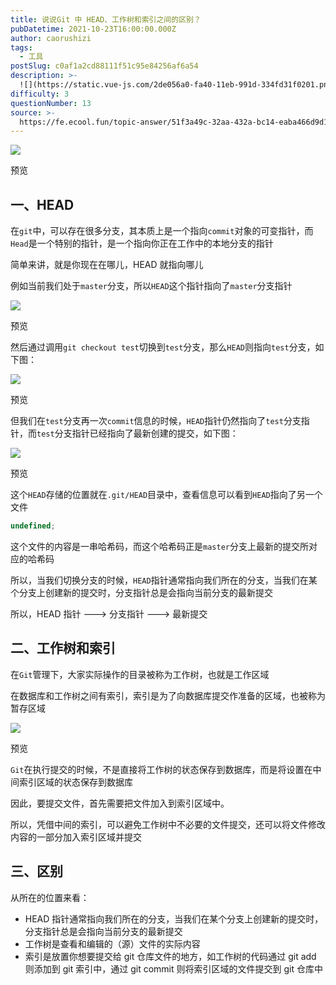 ```yaml
---
title: 说说Git 中 HEAD、工作树和索引之间的区别？
pubDatetime: 2021-10-23T16:00:00.000Z
author: caorushizi
tags:
  - 工具
postSlug: c0af1a2cd88111f51c95e84256af6a54
description: >-
  ![](https://static.vue-js.com/2de056a0-fa40-11eb-991d-334fd31f0201.png)预览一、HEAD------在`git`中，可以存在很多分
difficulty: 3
questionNumber: 13
source: >-
  https://fe.ecool.fun/topic-answer/51f3a49c-32aa-432a-bc14-eaba466d9d12?orderBy=updateTime&order=desc&tagId=29
---
```


![](https://static.vue-js.com/2de056a0-fa40-11eb-991d-334fd31f0201.png)

预览

## 一、HEAD

在`git`中，可以存在很多分支，其本质上是一个指向`commit`对象的可变指针，而`Head`是一个特别的指针，是一个指向你正在工作中的本地分支的指针

简单来讲，就是你现在在哪儿，HEAD 就指向哪儿

例如当前我们处于`master`分支，所以`HEAD`这个指针指向了`master`分支指针

![](https://static.vue-js.com/36cb0da0-fa40-11eb-991d-334fd31f0201.png)

预览

然后通过调用`git checkout test`切换到`test`分支，那么`HEAD`则指向`test`分支，如下图：

![](https://static.vue-js.com/3e86ba80-fa40-11eb-991d-334fd31f0201.png)

预览

但我们在`test`分支再一次`commit`信息的时候，`HEAD`指针仍然指向了`test`分支指针，而`test`分支指针已经指向了最新创建的提交，如下图：

![](https://static.vue-js.com/439839b0-fa66-11eb-991d-334fd31f0201.png)

预览

这个`HEAD`存储的位置就在`.git/HEAD`目录中，查看信息可以看到`HEAD`指向了另一个文件

```typescript
undefined;
```

这个文件的内容是一串哈希码，而这个哈希码正是`master`分支上最新的提交所对应的哈希码

所以，当我们切换分支的时候，`HEAD`指针通常指向我们所在的分支，当我们在某个分支上创建新的提交时，分支指针总是会指向当前分支的最新提交

所以，HEAD 指针 ——–> 分支指针 ——–> 最新提交

## 二、工作树和索引

在`Git`管理下，大家实际操作的目录被称为工作树，也就是工作区域

在数据库和工作树之间有索引，索引是为了向数据库提交作准备的区域，也被称为暂存区域

![](https://static.vue-js.com/46e5ac40-fa40-11eb-bc6f-3f06e1491664.png)

预览

`Git`在执行提交的时候，不是直接将工作树的状态保存到数据库，而是将设置在中间索引区域的状态保存到数据库

因此，要提交文件，首先需要把文件加入到索引区域中。

所以，凭借中间的索引，可以避免工作树中不必要的文件提交，还可以将文件修改内容的一部分加入索引区域并提交

## 三、区别

从所在的位置来看：

- HEAD 指针通常指向我们所在的分支，当我们在某个分支上创建新的提交时，分支指针总是会指向当前分支的最新提交
- 工作树是查看和编辑的（源）文件的实际内容
- 索引是放置你想要提交给 git 仓库文件的地方，如工作树的代码通过 git add 则添加到 git 索引中，通过 git commit 则将索引区域的文件提交到 git 仓库中
